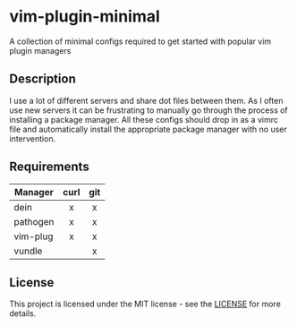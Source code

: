 # vim-plugin-minimal
A collection of minimal configs required to get started with popular vim plugin managers

Description
-----------
I use a lot of different servers and share dot files between them.  As I often use new
servers it can be frustrating to manually go through the process of installing a package
manager.  All these configs should drop in as a vimrc file and automatically install the
appropriate package manager with no user intervention.

Requirements
------------

| Manager  | curl | git |
| -------- | :--: | :-: |
| dein     | x    | x   |
| pathogen | x    | x   |
| vim-plug | x    | x   |
| vundle   |      | x   |

License
-------
This project is licensed under the MIT license - see the [LICENSE](LICENSE) for more
details.
